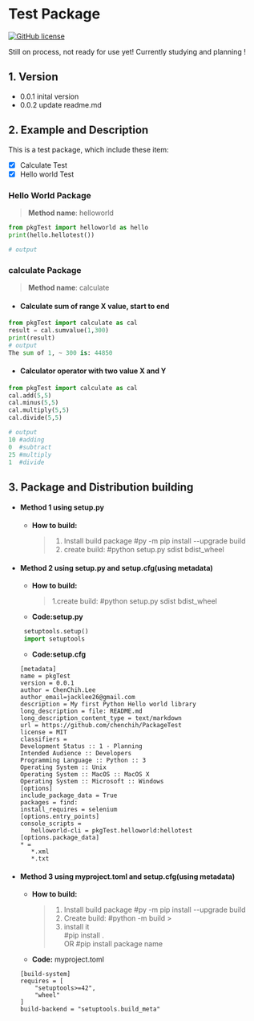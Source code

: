 # Test Package 

[![GitHub license](https://img.shields.io/github/license/chenchih/PackageTest)](https://github.com/chenchih/PackageTest/blob/main/LICENSE)


Still on process, not ready for use yet! Currently studying and planning !



## 1. Version

- 0.0.1 inital version
- 0.0.2 update readme.md

## 2. Example and Description
This is a test package, which include these item:
- [x] Calculate Test
- [x] Hello world Test

### Hello World Package
> **Method name**: helloworld

```python
from pkgTest import helloworld as hello
print(hello.hellotest())

# output

```

### calculate Package
> **Method name**: calculate

- #### Calculate  sum of range X value, start to end 

```python
from pkgTest import calculate as cal
result = cal.sumvalue(1,300)
print(result) 
# output
The sum of 1, ~ 300 is: 44850 
```

- ####  Calculator operator with  two value X and Y 
```python
from pkgTest import calculate as cal
cal.add(5,5)
cal.minus(5,5)
cal.multiply(5,5)
cal.divide(5,5)

# output
10 #adding
0  #subtract
25 #multiply
1  #divide
```



## 3. Package and Distribution building 

- #### Method 1 using setup.py

  - **How to build:** 
    
    > 1. Install build package #py -m pip install --upgrade build     
    > 2. create build: #python setup.py sdist bdist_wheel


- #### Method 2 using setup.py and setup.cfg(using metadata)

   - **How to build:**     
     
     > 1.create build: #python setup.py sdist bdist_wheel
     
   - **Code:setup.py**      
   ```python
    setuptools.setup()          
    import setuptools
   ```

    - **Code:setup.cfg**             
    ```
   [metadata]
   name = pkgTest
   version = 0.0.1
   author = ChenChih.Lee
   author_email=jacklee26@gmail.com
   description = My first Python Hello world library
   long_description = file: README.md
   long_description_content_type = text/markdown
   url = https://github.com/chenchih/PackageTest
   license = MIT
   classifiers = 
   Development Status :: 1 - Planning
   Intended Audience :: Developers
   Programming Language :: Python :: 3
   Operating System :: Unix
   Operating System :: MacOS :: MacOS X
   Operating System :: Microsoft :: Windows
   [options]
   include_package_data = True
   packages = find:
   install_requires = selenium
   [options.entry_points]
   console_scripts =
       helloworld-cli = pkgTest.helloworld:hellotest
   [options.package_data]
   * =
       *.xml
       *.txt
    ```

- #### Method 3 using myproject.toml and setup.cfg(using metadata)

  - **How to build:**
    
     > 1. Install build package #py -m pip install --upgrade build     
     > 2. Create build: #python -m build     >
     > 3. install it           
     >    #pip install .    
     >    OR 
     >    #pip install package name

   -  **Code:** myproject.toml

    ```
    [build-system]
    requires = [
        "setuptools>=42",
        "wheel"
    ]
    build-backend = "setuptools.build_meta"
    ```

